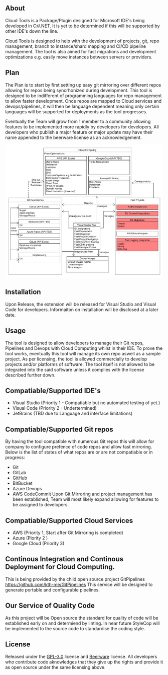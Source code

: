## About
Cloud Tools is a Package/Plugin designed for Microsoft IDE's being developed in C♯/.NET. It is yet to be determined if this will be supported by other IDE's down the line. 

Cloud Tools is designed to help with the development of projects, git, repo management, branch to instance/shard mapping and CI/CD pipeline management. The tool is also aimed for fast migrations and development optimizations e.g. easily move instances between servers or providers. 
 
## Plan
The Plan is to start by first setting up easy git mirroring over different repos allowing for repos being syncrhonized during development.
This tool is designed to be indifferent of programming languages for repo management to allow faster development. Once repos are mapped to Cloud services and devops/pipelines, it will then be language dependent meaning only certain languages will be supported for deployments as the tool progresses.

Eventually the Team will grow from 1 member to a community allowing features to be implemented more rapidly by developers for developers. All developers who publish a major feature or major update may have their name appended to the beerware license as an acknowledgement.

<img src="https://github.com/kth-me/CloudTools/blob/master/VS%20tool.jpg">

## Installation
Upon Release, the extension will be released for Visual Studio and Visual Code for developers. Informaiton on installation will be disclosed at a later date.

## Usage
The tool is designed to allow developers to manage their Git repos, Pipelines and Devops with Cloud Computing whilst in their IDE.
To prove the tool works, eventually this tool will manage its own repo aswell as a sample project.
As per licensing, the tool is allowed commercially to develop projects and/or platforms of software. The tool itself is not allowed to be integrated into the said software unless it complies with the license described further down.

## Compatiable/Supported IDE's
- Visual Studio (Priority 1 - Compatiable but no automated testing of yet.)
- Visual Code (Priority 2 - Undertermined)
- JetBrains (TBD due to Language and interface limitations)

## Compatiable/Supported Git repos
By having the tool compatible with numerous Git repos this will allow for company to configure prefence of code repos and allow fast mirroring. Below is the list of states of what repos are or are not compatiable or in progress:
- Git
- GitLab
- GitHub
- BitBucket
- Azure Devops
- AWS CodeCommit
Upon Git Mirroring and project management has been established, Team will most likely expand allowing for features to be assigned to developers.

## Compatiable/Supported Cloud Services

- AWS (Priority 1, Start after Git Mirroring is completed)
- Azure (Piority 2 )
- Google Cloud (Priority 3)

## Continous Integration and Continous Deployment for Cloud Computing.
This is being provided by the child open source project GitPipelines https://github.com/kth-me/GitPipelines
This service will be designed to generate portable and configurable pipelines.

## Our Service of Quality Code
As this project will be Open source the standard for quality of code will be established early on and determiend by linting. In near future StyleCop will be implemented to the source code to standardise the coding style.

## License
Released under the [GPL-3.0](LICENSE) license and <a href="https://en.m.wikipedia.org/wiki/Beerware">Beerware</a> license.
All developers who contribute code aknowledges that they give up the rights and provide it as open source under the same licensing above.
